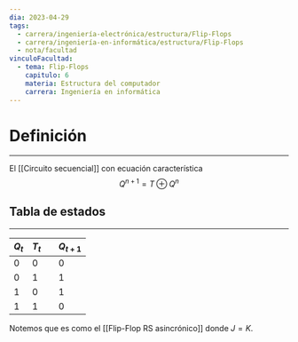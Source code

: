 ```yaml
---
dia: 2023-04-29
tags:
  - carrera/ingeniería-electrónica/estructura/Flip-Flops
  - carrera/ingeniería-en-informática/estructura/Flip-Flops
  - nota/facultad
vinculoFacultad:
  - tema: Flip-Flops
    capitulo: 6
    materia: Estructura del computador
    carrera: Ingeniería en informática
---
```

# Definición
---
El [[Circuito secuencial]] con ecuación característica $$ Q^{n + 1} = T \oplus Q^n $$
## Tabla de estados
---

| $Q_t$ | $T_t$ |     | $Q_{t+1}$ |
| ----- | ----- | --- | --------- |
| 0     | 0     |     | 0         |
| 0     | 1     |     | 1         |
| 1     | 0     |     | 1         |
| 1     | 1     |     | 0          |

Notemos que es como el [[Flip-Flop RS asincrónico]] donde $J = K$.
